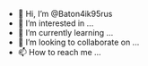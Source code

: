 - 👋 Hi, I’m @Baton4ik95rus
- 👀 I’m interested in ...
- 🌱 I’m currently learning ...
- 💞️ I’m looking to collaborate on ...
- 📫 How to reach me ...

<!---
Baton4ik95rus/Baton4ik95rus is a ✨ special ✨ repository because its `README.md` (this file) appears on your GitHub profile.
You can click the Preview link to take a look at your changes.
--->
